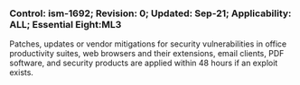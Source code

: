 ### Control: ism-1692; Revision: 0; Updated: Sep-21; Applicability: ALL; Essential Eight:ML3
<p>Patches, updates or vendor mitigations for security vulnerabilities in office productivity suites, web browsers and their extensions, email clients, PDF software, and security products are applied within 48 hours if an exploit exists.</p>